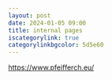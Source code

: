```yaml
---
layout: post
date: 2024-01-05 09:00
title: internal pages 
iscategorylink: true
categorylinkbgcolor: 5d5e60
---
```

https://www.pfeifferch.eu/
